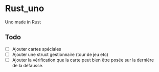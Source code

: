 # Rust_uno
Uno made in Rust

## Todo
- [ ] Ajouter cartes spéciales
- [ ] Ajouter une struct gestionnaire (tour de jeu etc)
- [ ] Ajouter la vérification que la carte peut bien être posée sur la dernière de la défausse.
